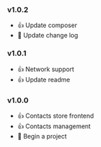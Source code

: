 ### v1.0.2 
* :+1: Update composer
* :memo: Update change log

### v1.0.1 
* :+1: Network support
* :+1: Update readme

### v1.0.0 
* :+1: Contacts store frontend
* :+1: Contacts management
* :tada: Begin a project

